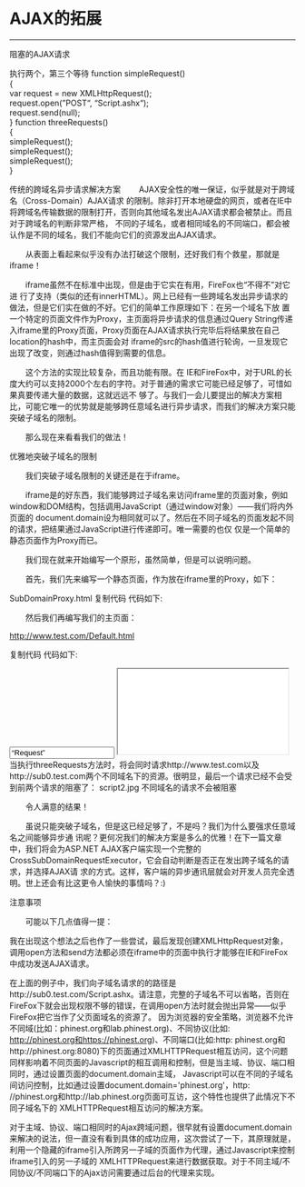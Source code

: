 # AJAX的拓展

---

阻塞的AJAX请求 

执行两个，第三个等待
function simpleRequest()  
{  
   var request = new XMLHttpRequest();  
    request.open(”POST“, “Script.ashx“);  
    request.send(null);  
} 
function threeRequests()  
{  
    simpleRequest();  
    simpleRequest();  
    simpleRequest();  
} 

传统的跨域名异步请求解决方案 
　　AJAX安全性的唯一保证，似乎就是对于跨域名（Cross-Domain）AJAX请求 的限制。除非打开本地硬盘的网页，或者在IE中将跨域名传输数据的限制打开，否则向其他域名发出AJAX请求都会被禁止。而且对于跨域名的判断非常严格， 不同的子域名，或者相同域名的不同端口，都会被认作是不同的域名，我们不能向它们的资源发出AJAX请求。 

　　从表面上看起来似乎没有办法打破这个限制，还好我们有个救星，那就是iframe！ 

　　iframe虽然不在标准中出现，但是由于它实在有用，FireFox也“不得不”对它进 行了支持（类似的还有innerHTML）。网上已经有一些跨域名发出异步请求的做法，但是它们实在做的不好。它们的简单工作原理如下：在另一个域名下放 置一个特定的页面文件作为Proxy，主页面将异步请求的信息通过Query String传递入iframe里的Proxy页面，Proxy页面在AJAX请求执行完毕后将结果放在自己location的hash中，而主页面会对 iframe的src的hash值进行轮询，一旦发现它出现了改变，则通过hash值得到需要的信息。 

　　这个方法的实现比较复杂，而且功能有限。在 IE和FireFox中，对于URL的长度大约可以支持2000个左右的字符。对于普通的需求它可能已经足够了，可惜如果真要传递大量的数据，这就远远不 够了。与我们一会儿要提出的解决方案相比，可能它唯一的优势就是能够跨任意域名进行异步请求，而我们的解决方案只能突破子域名的限制。 

　　那么现在来看看我们的做法！ 

  

优雅地突破子域名的限制 

　　我们突破子域名限制的关键还是在于iframe。 

　　iframe是的好东西，我们能够跨过子域名来访问iframe里的页面对象，例如 window和DOM结构，包括调用JavaScript（通过window对象）——我们将内外页面的 document.domain设为相同就可以了。然后在不同子域名的页面发起不同的请求，把结果通过JavaScript进行传递即可。唯一需要的也仅 仅是一个简单的静态页面作为Proxy而已。 

　　我们现在就来开始编写一个原形，虽然简单，但是可以说明问题。 

　　首先，我们先来编写一个静态页面，作为放在iframe里的Proxy，如下： 

SubDomainProxy.html 
复制代码 代码如下:

<html xmlns=“http://www.w3.org/1999/xhtml” >  
<head>  
    <title>Untitled Page</title>  
    <script type=“text/javascript” language=“javascript”>  
        document.domain = “test.com“;        function sendRequest(method, url)  
        {  
            var request = new XMLHttpRequest();  
            request.open(method, url);  
            request.send(null);  
        }  
    </script>  
</head>  
<body>  
</body>  
</html> 


  

　　然后我们再编写我们的主页面： 


http://www.test.com/Default.html 

复制代码 代码如下:

<html xmlns=“http://www.w3.org/1999/xhtml” >  
<head runat=“server”>  
    <title>Untitled Page</title>  
    <script type=“text/javascript” language=“javascript”>  
        document.domain = “test.com“;        function simpleRequest()  
        {  
            var request = new XMLHttpRequest();  
            request.open(”POST“, “Script.ashx“);  
            request.send(null);  
        }  
function crossSubDomainRequest()  
        {  
            var proxy = document.getElementById(”iframeProxy“).contentWindow;  
            proxy.sendRequest('POST', ‘http://sub0.test.com/Script.ashx‘);  
        }  
function threeRequests()  
        {  
            simpleRequest();  
            simpleRequest();  
            crossSubDomainRequest();  
        }  
    </script>  
</head>  
<body>  
    <input type=“button” value=“Request” onclick=“threeRequests()” />  
    <iframe src=“http://sub0.test.com/SubDomainProxy.html” style=“display:none;”  
        id=“iframeProxy”></iframe>  
</body>  
</html> 
 　　当执行threeRequests方法时，将会同时请求http://www.test.com以及http://sub0.test.com两个不同域名下的资源。很明显，最后一个请求已经不会受到前两个请求的阻塞了：
script2.jpg
不同域名的请求不会被阻塞 

　　令人满意的结果！ 

　　虽说只能突破子域名，但是这已经足够了，不是吗？我们为什么要强求任意域名之间能够异步通 讯呢？更何况我们的解决方案是多么的优雅！在下一篇文章中，我们将会为ASP.NET AJAX客户端实现一个完整的CrossSubDomainRequestExecutor，它会自动判断是否正在发出跨子域名的请求，并选择AJAX请 求的方式。这样，客户端的异步通讯层就会对开发人员完全透明。世上还会有比这更令人愉快的事情吗？:) 

 注意事项 

　　可能以下几点值得一提： 

我在出现这个想法之后也作了一些尝试，最后发现创建XMLHttpRequest对象，调用open方法和send方法都必须在iframe中的页面中执行才能够在IE和FireFox中成功发送AJAX请求。 

在上面的例子中，我们向子域名请求的的路径是http://sub0.test.com/Script.ashx。请注意，完整的子域名不可以省略，否则在FireFox下就会出现权限不够的错误，在调用open方法时就会抛出异常——似乎FireFox把它当作了父页面域名的资源了。 
因为浏览器的安全策略，浏览器不允许不同域(比如：phinest.org和lab.phinest.org)、不同协议(比如: http://phinest.org和https://phinest.org)、不同端口(比如:http: phinest.org和http://phinest.org:8080)下的页面通过XMLHTTPRequest相互访问，这个问题同样影响着不同页面的Javascript的相互调用和控制，但是当主域、协议、端口相同时，通过设置页面的document.domain主域， Javascript可以在不同的子域名间访问控制，比如通过设置document.domain='phinest.org'，http: //phinest.org和http://lab.phinest.org页面可互访，这个特性也提供了此情况下不同子域名下的 XMLHTTPRequest相互访问的解决方案。 

对于主域、协议、端口相同时的Ajax跨域问题，很早就有设置document.domain来解决的说法，但一直没有看到具体的成功应用，这次尝试了一下，其原理就是，利用一个隐藏的iframe引入所跨另一子域的页面作为代理，通过Javascript来控制iframe引入的另一子域的 XMLHTTPRequest来进行数据获取。对于不同主域/不同协议/不同端口下的Ajax访问需要通过后台的代理来实现。 
